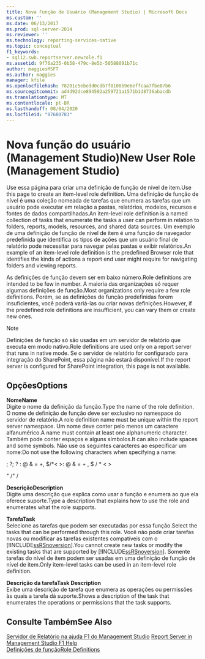 ```yaml
---
title: Nova Função de Usuário (Management Studio) | Microsoft Docs
ms.custom: ''
ms.date: 06/13/2017
ms.prod: sql-server-2014
ms.reviewer: ''
ms.technology: reporting-services-native
ms.topic: conceptual
f1_keywords:
- sql12.swb.reportserver.newrole.f1
ms.assetid: 9f76a235-0b58-479c-8e5b-50588091b71c
author: maggiesMSFT
ms.author: maggies
manager: kfile
ms.openlocfilehash: 78201c5ebedd0cdb7f8108b9e6effcaa7fbe87b6
ms.sourcegitcommit: ad4d92dce894592a259721a1571b1d8736abacdb
ms.translationtype: MT
ms.contentlocale: pt-BR
ms.lasthandoff: 08/04/2020
ms.locfileid: "87680783"
---
```

# <a name="new-user-role-management-studio"></a><span data-ttu-id="3b188-102">Nova função do usuário (Management Studio)</span><span class="sxs-lookup"><span data-stu-id="3b188-102">New User Role (Management Studio)</span></span>
  <span data-ttu-id="3b188-103">Use essa página para criar uma definição de função de nível de item.</span><span class="sxs-lookup"><span data-stu-id="3b188-103">Use this page to create an item-level role definition.</span></span> <span data-ttu-id="3b188-104">Uma definição de função de nível é uma coleção nomeada de tarefas que enumera as tarefas que um usuário pode executar em relação a pastas, relatórios, modelos, recursos e fontes de dados compartilhadas.</span><span class="sxs-lookup"><span data-stu-id="3b188-104">An item-level role definition is a named collection of tasks that enumerate the tasks a user can perform in relation to folders, reports, models, resources, and shared data sources.</span></span> <span data-ttu-id="3b188-105">Um exemplo de uma definição de função de nível de item é uma função de navegador predefinida que identifica os tipos de ações que um usuário final de relatório pode necessitar para navegar pelas pastas e exibir relatórios.</span><span class="sxs-lookup"><span data-stu-id="3b188-105">An example of an item-level role definition is the predefined Browser role that identifies the kinds of actions a report end user might require for navigating folders and viewing reports.</span></span>  
  
 <span data-ttu-id="3b188-106">As definições de função devem ser em baixo número.</span><span class="sxs-lookup"><span data-stu-id="3b188-106">Role definitions are intended to be few in number.</span></span> <span data-ttu-id="3b188-107">A maioria das organizações só requer algumas definições de função.</span><span class="sxs-lookup"><span data-stu-id="3b188-107">Most organizations only require a few role definitions.</span></span> <span data-ttu-id="3b188-108">Porém, se as definições de função predefinidas forem insuficientes, você poderá variá-las ou criar novas definições.</span><span class="sxs-lookup"><span data-stu-id="3b188-108">However, if the predefined role definitions are insufficient, you can vary them or create new ones.</span></span>  
  
> [!NOTE]  
>  <span data-ttu-id="3b188-109">Definições de função só são usadas em um servidor de relatório que executa em modo nativo.</span><span class="sxs-lookup"><span data-stu-id="3b188-109">Role definitions are used only on a report server that runs in native mode.</span></span> <span data-ttu-id="3b188-110">Se o servidor de relatório for configurado para integração do SharePoint, essa página não estará disponível.</span><span class="sxs-lookup"><span data-stu-id="3b188-110">If the report server is configured for SharePoint integration, this page is not available.</span></span>  
  
## <a name="options"></a><span data-ttu-id="3b188-111">Opções</span><span class="sxs-lookup"><span data-stu-id="3b188-111">Options</span></span>  
 <span data-ttu-id="3b188-112">**Nome**</span><span class="sxs-lookup"><span data-stu-id="3b188-112">**Name**</span></span>  
 <span data-ttu-id="3b188-113">Digite o nome da definição da função.</span><span class="sxs-lookup"><span data-stu-id="3b188-113">Type the name of the role definition.</span></span> <span data-ttu-id="3b188-114">O nome de definição de função deve ser exclusivo no namespace do servidor de relatório.</span><span class="sxs-lookup"><span data-stu-id="3b188-114">A role definition name must be unique within the report server namespace.</span></span> <span data-ttu-id="3b188-115">Um nome deve conter pelo menos um caractere alfanumérico.</span><span class="sxs-lookup"><span data-stu-id="3b188-115">A name must contain at least one alphanumeric character.</span></span> <span data-ttu-id="3b188-116">Também pode conter espaços e alguns símbolos.</span><span class="sxs-lookup"><span data-stu-id="3b188-116">It can also include spaces and some symbols.</span></span> <span data-ttu-id="3b188-117">Não use os seguintes caracteres ao especificar um nome:</span><span class="sxs-lookup"><span data-stu-id="3b188-117">Do not use the following characters when specifying a name:</span></span>  
  
 <span data-ttu-id="3b188-118">; ?</span><span class="sxs-lookup"><span data-stu-id="3b188-118">; ?</span></span> <span data-ttu-id="3b188-119">: \@ & = +, $/\*\< ></span><span class="sxs-lookup"><span data-stu-id="3b188-119">: \@ & = + , $ / \* \< ></span></span>  
  
 <span data-ttu-id="3b188-120">" /</span><span class="sxs-lookup"><span data-stu-id="3b188-120">" /</span></span>  
  
 <span data-ttu-id="3b188-121">**Descrição**</span><span class="sxs-lookup"><span data-stu-id="3b188-121">**Description**</span></span>  
 <span data-ttu-id="3b188-122">Digite uma descrição que explica como usar a função e enumera ao que ela oferece suporte.</span><span class="sxs-lookup"><span data-stu-id="3b188-122">Type a description that explains how to use the role and enumerates what the role supports.</span></span>  
  
 <span data-ttu-id="3b188-123">**Tarefa**</span><span class="sxs-lookup"><span data-stu-id="3b188-123">**Task**</span></span>  
 <span data-ttu-id="3b188-124">Selecione as tarefas que podem ser executadas por essa função.</span><span class="sxs-lookup"><span data-stu-id="3b188-124">Select the tasks that can be performed through this role.</span></span> <span data-ttu-id="3b188-125">Você não pode criar tarefas novas ou modificar as tarefas existentes compatíveis com o [!INCLUDE[ssRSnoversion](../../includes/ssrsnoversion-md.md)].</span><span class="sxs-lookup"><span data-stu-id="3b188-125">You cannot create new tasks or modify the existing tasks that are supported by [!INCLUDE[ssRSnoversion](../../includes/ssrsnoversion-md.md)].</span></span> <span data-ttu-id="3b188-126">Somente tarefas do nível de item podem ser usadas em uma definição de função de nível de item.</span><span class="sxs-lookup"><span data-stu-id="3b188-126">Only item-level tasks can be used in an item-level role definition.</span></span>  
  
 <span data-ttu-id="3b188-127">**Descrição da tarefa**</span><span class="sxs-lookup"><span data-stu-id="3b188-127">**Task Description**</span></span>  
 <span data-ttu-id="3b188-128">Exibe uma descrição de tarefa que enumera as operações ou permissões às quais a tarefa dá suporte.</span><span class="sxs-lookup"><span data-stu-id="3b188-128">Shows a description of the task that enumerates the operations or permissions that the task supports.</span></span>  
  
## <a name="see-also"></a><span data-ttu-id="3b188-129">Consulte Também</span><span class="sxs-lookup"><span data-stu-id="3b188-129">See Also</span></span>  
 <span data-ttu-id="3b188-130">[Servidor de Relatório na ajuda F1 do Management Studio](report-server-in-management-studio-f1-help.md) </span><span class="sxs-lookup"><span data-stu-id="3b188-130">[Report Server in Management Studio F1 Help](report-server-in-management-studio-f1-help.md) </span></span>  
 [<span data-ttu-id="3b188-131">Definições de função</span><span class="sxs-lookup"><span data-stu-id="3b188-131">Role Definitions</span></span>](../security/role-definitions.md)  
  
  
